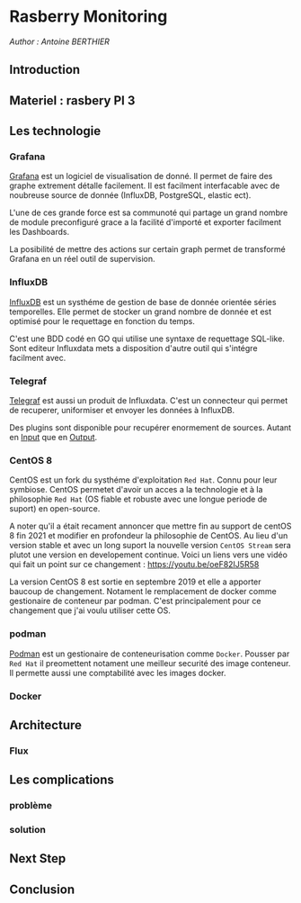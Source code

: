 # Rasberry Monitoring

_Author : Antoine BERTHIER_

## Introduction

## Materiel : rasbery PI 3

## Les technologie

### Grafana

[Grafana](https://grafana.com/) est un logiciel de visualisation de donné. Il permet de faire des graphe extrement détalle facilement. Il est facilment interfacable avec de noubreuse source de donnée (InfluxDB, PostgreSQL, elastic ect).

L'une de ces grande force est sa communoté qui partage un grand nombre de module preconfiguré grace a la facilité d'importé et exporter facilment les Dashboards.

La posibilité de mettre des actions sur certain graph permet de transformé Grafana en un réel outil de supervision.

### InfluxDB

[InfluxDB](https://www.influxdata.com/products/influxdb/) est un systhéme de gestion de base de donnée orientée séries temporelles. Elle permet de stocker un grand nombre de donnée et est optimisé pour le requettage en fonction du temps.

C'est une BDD codé en GO qui utilise une syntaxe de requettage SQL-like. Sont editeur Influxdata mets a disposition d'autre outil qui s'intégre facilment avec.

### Telegraf

[Telegraf](https://www.influxdata.com/time-series-platform/telegraf/) est aussi un produit de Influxdata. C'est un connecteur qui permet de recuperer, uniformiser et envoyer les données à InfluxDB.

Des plugins sont disponible pour recupérer enormement de sources. Autant en [Input](https://github.com/influxdata/telegraf/tree/master/plugins/inputs) que en [Output](https://github.com/influxdata/telegraf/tree/master/plugins/outputs).

### CentOS 8

CentOS est un fork du systhéme d'exploitation `Red Hat`. Connu pour leur symbiose. CentOS permetet d'avoir un acces a la technologie et à la philosophie `Red Hat` (OS fiable et robuste avec une longue periode de suport) en open-source.

A noter qu'il a était recament annoncer que mettre fin au support de centOS 8 fin 2021 et modifier en profondeur la philosophie de CentOS. Au lieu d'un version stable et avec un long suport la nouvelle version `CentOS Stream` sera plutot une version en developement continue. Voici un liens vers une vidéo qui fait un point sur ce changement : https://youtu.be/oeF82IJ5R58

La version CentOS 8 est sortie en septembre 2019 et elle a apporter baucoup de changement. Notament le remplacement de docker comme gestionaire de conteneur par podman. C'est principalement pour ce changement que j'ai voulu utiliser cette OS.

### podman

[Podman](https://podman.io/) est un gestionaire de conteneurisation comme `Docker`. Pousser par `Red Hat` il preomettent notament une meilleur securité des image conteneur. Il permette aussi une comptabilité avec les images docker.

### Docker

## Architecture

### Flux

## Les complications

### problème

### solution

## Next Step

## Conclusion

